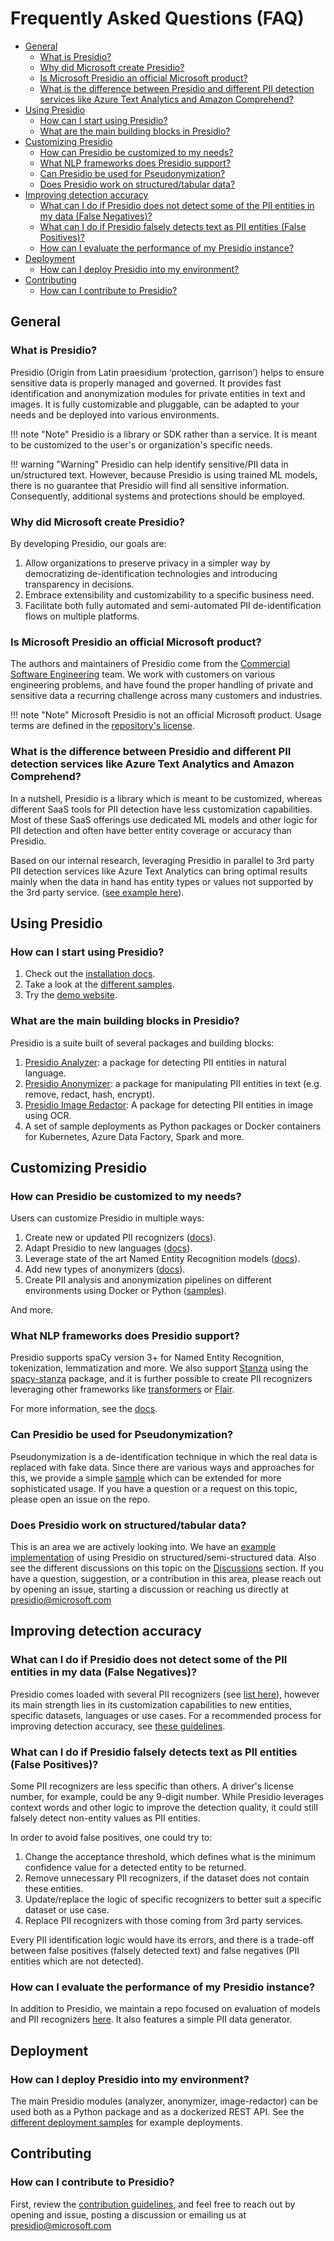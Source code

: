 # Frequently Asked Questions (FAQ)

- [General](#general)
	- [What is Presidio?](#what-is-presidio)
	- [Why did Microsoft create Presidio?](#why-did-microsoft-create-presidio)
	- [Is Microsoft Presidio an official Microsoft product?](#is-microsoft-presidio-an-official-microsoft-product)
	- [What is the difference between Presidio and different PII detection services like Azure Text Analytics and Amazon Comprehend?](#what-is-the-difference-between-presidio-and-different-pii-detection-services-like-azure-text-analytics-and-amazon-comprehend)
- [Using Presidio](#using-presidio)
	- [How can I start using Presidio?](#how-can-i-start-using-presidio)
	- [What are the main building blocks in Presidio?](#what-are-the-main-building-blocks-in-presidio)
- [Customizing Presidio](#customizing-presidio)
	- [How can Presidio be customized to my needs?](#how-can-presidio-be-customized-to-my-needs)
	- [What NLP frameworks does Presidio support?](#what-nlp-frameworks-does-presidio-support)
	- [Can Presidio be used for Pseudonymization?](#can-presidio-be-used-for-pseudonymization)
	- [Does Presidio work on structured/tabular data?](#does-presidio-work-on-structuredtabular-data)
- [Improving detection accuracy](#improving-detection-accuracy)
	- [What can I do if Presidio does not detect some of the PII entities in my data (False Negatives)?](#what-can-i-do-if-presidio-does-not-detect-some-of-the-pii-entities-in-my-data-false-negatives)
	- [What can I do if Presidio falsely detects text as PII entities (False Positives)?](#what-can-i-do-if-presidio-falsely-detects-text-as-pii-entities-false-positives)
	- [How can I evaluate the performance of my Presidio instance?](#how-can-i-evaluate-the-performance-of-my-presidio-instance)
- [Deployment](#deployment)
	- [How can I deploy Presidio into my environment?](#how-can-i-deploy-presidio-into-my-environment)
- [Contributing](#contributing)
	- [How can I contribute to Presidio?](#how-can-i-contribute-to-presidio)

## General

### What is Presidio?

Presidio (Origin from Latin praesidium ‘protection, garrison’) helps to ensure sensitive data is properly managed and governed. It provides fast identification and anonymization modules for private entities in text and images. It is fully customizable and pluggable, can be adapted to your needs and be deployed into various environments.

!!! note "Note"
    Presidio is a library or SDK rather than a service. It is meant to be customized to the user's or organization's specific needs.

!!! warning "Warning"
    Presidio can help identify sensitive/PII data in un/structured text. However, because Presidio is using trained ML models, there is no guarantee that Presidio will find all sensitive information. Consequently, additional systems and protections should be employed.

### Why did Microsoft create Presidio?

By developing Presidio, our goals are:

1. Allow organizations to preserve privacy in a simpler way by democratizing de-identification technologies and introducing transparency in decisions.
2. Embrace extensibility and customizability to a specific business need.
3. Facilitate both fully automated and semi-automated PII de-identification flows on multiple platforms.

### Is Microsoft Presidio an official Microsoft product?

The authors and maintainers of Presidio come from the [Commercial Software Engineering]([https://microsoft/github.io/code-with-engineering-playbook/cse](https://microsoft.github.io/code-with-engineering-playbook/CSE/)) team. We work with customers on various engineering problems, and have found the proper handling of private and sensitive data a recurring challenge across many customers and industries.

!!! note "Note"
    Microsoft Presidio is not an official Microsoft product. Usage terms are defined in the [repository's license](https://github.com/microsoft/presidio/blob/main/LICENSE).

### What is the difference between Presidio and different PII detection services like Azure Text Analytics and Amazon Comprehend?

In a nutshell, Presidio is a library which is meant to be customized, whereas different SaaS tools for PII detection have less customization capabilities. Most of these SaaS offerings use dedicated ML models and other logic for PII detection and often have better entity coverage or accuracy than Presidio.

Based on our internal research, leveraging Presidio in parallel to 3rd party PII detection services like Azure Text Analytics can bring optimal results mainly when the data in hand has entity types or values not supported by the 3rd party service. ([see example here](https://microsoft.github.io/presidio/samples/python/text_analytics/)).

## Using Presidio

### How can I start using Presidio?

1. Check out the [installation docs](https://microsoft.github.io/presidio/installation/).
2. Take a look at the [different samples](https://microsoft.github.io/presidio/samples/).
3. Try the [demo website](https://aka.ms/presidio-demo).

### What are the main building blocks in Presidio?

Presidio is a suite built of several packages and building blocks:

1. [Presidio Analyzer](https://microsoft.github.io/presidio/analyzer/): a package for detecting PII entities in natural language.
2. [Presidio Anonymizer](https://microsoft.github.io/presidio/anonymizer/): a package for manipulating PII entities in text (e.g. remove, redact, hash, encrypt).
3. [Presidio Image Redactor](https://microsoft.github.io/presidio/image-redactor/): A package for detecting PII entities in image using OCR.
4. A set of sample deployments as Python packages or Docker containers for Kubernetes, Azure Data Factory, Spark and more.

## Customizing Presidio

### How can Presidio be customized to my needs?

Users can customize Presidio in multiple ways:

1. Create new or updated PII recognizers ([docs](https://microsoft.github.io/presidio/analyzer/adding_recognizers/)).
2. Adapt Presidio to new languages ([docs](https://microsoft.github.io/presidio/analyzer/languages/)).
3. Leverage state of the art Named Entity Recognition models ([docs](https://microsoft.github.io/presidio/analyzer/customizing_nlp_models/)).
4. Add new types of anonymizers ([docs](https://microsoft.github.io/presidio/anonymizer/adding_operators/)).
5. Create PII analysis and anonymization pipelines on different environments using Docker or Python ([samples](https://microsoft.github.io/presidio/samples/)).

And more.

### What NLP frameworks does Presidio support?

Presidio supports spaCy version 3+ for Named Entity Recognition, tokenization, lemmatization and more. We also support [Stanza](https://stanfordnlp.github.io/stanza/) using the [spacy-stanza](https://spacy.io/universe/project/spacy-stanza) package, and it is further possible to create PII recognizers leveraging other frameworks like [transformers](https://huggingface.co/transformers/usage.html#named-entity-recognition) or [Flair](https://github.com/flairNLP/flair).

For more information, see the [docs](https://microsoft.github.io/presidio/analyzer/customizing_nlp_models/).

### Can Presidio be used for Pseudonymization?

Pseudonymization is a de-identification technique in which the real data is replaced with fake data. Since there are various ways and approaches for this, we provide a simple [sample](https://microsoft.github.io/presidio/samples/python/example_custom_lambda_anonymizer/) which can be extended for more sophisticated usage. If you have a question or a request on this topic, please open an issue on the repo.

### Does Presidio work on structured/tabular data?

This is an area we are actively looking into. We have an [example implementation](https://microsoft.github.io/presidio/samples/python/batch_processing/) of using Presidio on structured/semi-structured data. Also see the different discussions on this topic on the [Discussions](https://github.com/microsoft/presidio/discussions) section. If you have a question, suggestion, or a contribution in this area, please reach out by opening an issue, starting a discussion or reaching us directly at presidio@microsoft.com

## Improving detection accuracy

### What can I do if Presidio does not detect some of the PII entities in my data (False Negatives)?

Presidio comes loaded with several PII recognizers (see [list here](https://microsoft.github.io/presidio/supported_entities/)), however its main strength lies in its customization capabilities to new entities, specific datasets, languages or use cases. For a recommended process for improving detection accuracy, see [these guidelines](https://github.com/microsoft/presidio/discussions/767#discussion-3567223).

### What can I do if Presidio falsely detects text as PII entities (False Positives)?

Some PII recognizers are less specific than others. A driver's license number, for example, could be any 9-digit number. While Presidio leverages context words and other logic to improve the detection quality, it could still falsely detect non-entity values as PII entities.

In order to avoid false positives, one could try to:

1. Change the acceptance threshold, which defines what is the minimum confidence value for a detected entity to be returned.
2. Remove unnecessary PII recognizers, if the dataset does not contain these entities.
3. Update/replace the logic of specific recognizers to better suit a specific dataset or use case.
4. Replace PII recognizers with those coming from 3rd party services.

Every PII identification logic would have its errors, and there is a trade-off between false positives (falsely detected text) and false negatives (PII entities which are not detected).

### How can I evaluate the performance of my Presidio instance?

In addition to Presidio, we maintain a repo focused on evaluation of models and PII recognizers [here](https://github.com/microsoft/presidio-research). It also features a simple PII data generator.

## Deployment

### How can I deploy Presidio into my environment?

The main Presidio modules (analyzer, anonymizer, image-redactor) can be used both as a Python package and as a dockerized REST API. See the [different deployment samples](https://microsoft.github.io/presidio/samples/) for example deployments.

## Contributing

### How can I contribute to Presidio?

First, review the [contribution guidelines](https://github.com/microsoft/presidio/blob/main/CONTRIBUTING.md), and feel free to reach out by opening and issue, posting a discussion or emailing us at presidio@microsoft.com
